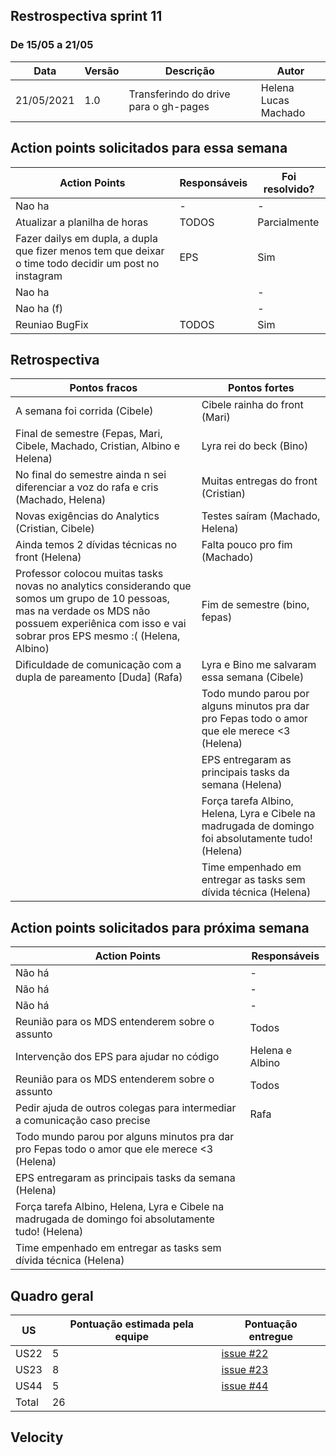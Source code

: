 ## Restrospectiva sprint 11

### De 15/05 a 21/05


| Data       | Versão | Descrição                                           | Autor              |
| ---------- | ------ | --------------------------------------------------- | ------------------ |
| 21/05/2021 | 1.0    | Transferindo do drive para o gh-pages               |    Helena </br> Lucas Machado   |

## Action points solicitados para essa semana

| **Action Points** | **Responsáveis** | **Foi resolvido?** |
| ------------- | ------------ | ------------ | 
| Nao ha | - | - |
| Atualizar a planilha de horas | TODOS | Parcialmente |
| Fazer dailys em dupla, a dupla que fizer menos tem que deixar o time todo decidir um post no instagram | EPS | Sim |
| Nao ha |  | - |
| Nao ha (f) |  | - |
| Reuniao BugFix | TODOS | Sim |


## Retrospectiva

| **Pontos fracos** | **Pontos fortes** |
| ------------- | ------------- |
| A semana foi corrida (Cibele) | Cibele rainha do front (Mari) |
| Final de semestre (Fepas, Mari, Cibele, Machado, Cristian, Albino e Helena) | Lyra rei do beck (Bino) |
| No final do semestre ainda n sei diferenciar a voz do rafa e cris (Machado, Helena) | Muitas entregas do front (Cristian) |
| Novas exigências do Analytics (Cristian, Cibele) | Testes saíram (Machado, Helena) |
| Ainda temos 2 dívidas técnicas no front (Helena) | Falta pouco pro fim (Machado) |
| Professor colocou muitas tasks novas no analytics considerando que somos um grupo de 10 pessoas, mas na verdade os MDS não possuem experiênica com isso e vai sobrar pros EPS mesmo :(     (Helena, Albino) | Fim de semestre (bino, fepas) |
| Dificuldade de comunicação com a dupla de pareamento [Duda] (Rafa) | Lyra e Bino me salvaram essa semana (Cibele) |
|  | Todo mundo parou por alguns minutos pra dar pro Fepas todo o amor que ele merece <3 (Helena) |
|  | EPS entregaram as principais tasks da semana (Helena) |
|  | Força tarefa Albino, Helena, Lyra e Cibele na madrugada de domingo foi absolutamente tudo! (Helena) |
|  | Time empenhado em entregar as tasks sem dívida técnica (Helena)  |


## Action points solicitados para próxima semana

| **Action Points** | **Responsáveis** |
| ----------------- | ---------------- |
| Não há  | - |
| Não há  | - |
| Não há  | - |
| Reunião para os MDS entenderem sobre o assunto | Todos |
| Intervenção dos EPS para ajudar no código  | Helena e Albino |
| Reunião para os MDS entenderem sobre o assunto | Todos |
| Pedir ajuda de outros colegas para intermediar a comunicação caso precise | Rafa |
| Todo mundo parou por alguns minutos pra dar pro Fepas todo o amor que ele merece <3 (Helena) |  |
| EPS entregaram as principais tasks da semana (Helena) |  |
| Força tarefa Albino, Helena, Lyra e Cibele na madrugada de domingo foi absolutamente tudo! (Helena) |  |
| Time empenhado em entregar as tasks sem dívida técnica (Helena)  |  |

## Quadro geral

| US    | Pontuação estimada pela equipe | Pontuação entregue              | 
|-------|--------------------------------|---------------------------------|
| US22   |5 |[issue #22](https://github.com/parlamentaqui/gateway/issues/22) |
| US23   |8 |[issue #23](https://github.com/parlamentaqui/frontend/issues/23) |
| US44  |5 |[issue #44](https://github.com/parlamentaqui/frontend/issues/44)|
| Total |26  | |

## Velocity


